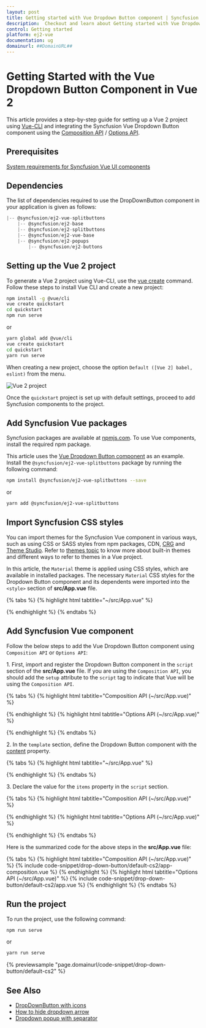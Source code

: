 ```yaml
---
layout: post
title: Getting started with Vue Dropdown Button component | Syncfusion
description:  Checkout and learn about Getting started with Vue Dropdown Button component of Syncfusion Essential JS 2 and more details.
control: Getting started 
platform: ej2-vue
documentation: ug
domainurl: ##DomainURL##
---
```


# Getting Started with the Vue Dropdown Button Component in Vue 2

This article provides a step-by-step guide for setting up a Vue 2 project using [Vue-CLI](https://cli.vuejs.org/) and integrating the Syncfusion Vue Dropdown Button component using the [Composition API](https://vuejs.org/guide/introduction.html#composition-api) / [Options API](https://vuejs.org/guide/introduction.html#options-api).


## Prerequisites

[System requirements for Syncfusion Vue UI components](https://ej2.syncfusion.com/vue/documentation/system-requirements/)

## Dependencies

The list of dependencies required to use the DropDownButton component in your application is given as follows:

```js
|-- @syncfusion/ej2-vue-splitbuttons
    |-- @syncfusion/ej2-base
    |-- @syncfusion/ej2-splitbuttons
    |-- @syncfusion/ej2-vue-base
    |-- @syncfusion/ej2-popups
        |-- @syncfusion/ej2-buttons
```

## Setting up the Vue 2 project

To generate a Vue 2 project using Vue-CLI, use the [vue create](https://cli.vuejs.org/#getting-started) command. Follow these steps to install Vue CLI and create a new project:

```bash
npm install -g @vue/cli
vue create quickstart
cd quickstart
npm run serve
```

or

```bash
yarn global add @vue/cli
vue create quickstart
cd quickstart
yarn run serve
```

When creating a new project, choose the option `Default ([Vue 2] babel, eslint)` from the menu.

![Vue 2 project](../appearance/images/vue2-terminal.png)

Once the `quickstart` project is set up with default settings, proceed to add Syncfusion components to the project.

## Add Syncfusion Vue packages

Syncfusion packages are available at [npmjs.com](https://www.npmjs.com/search?q=ej2-vue). To use Vue components, install the required npm package.

This article uses the [Vue Dropdown Button component](https://www.syncfusion.com/vue-components/vue-dropdown-menu) as an example. Install the `@syncfusion/ej2-vue-splitbuttons` package by running the following command:

```bash
npm install @syncfusion/ej2-vue-splitbuttons --save
```
or

```bash
yarn add @syncfusion/ej2-vue-splitbuttons
```

## Import Syncfusion CSS styles

You can import themes for the Syncfusion Vue component in various ways, such as using CSS or SASS styles from npm packages, CDN, [CRG](https://ej2.syncfusion.com/javascript/documentation/common/custom-resource-generator/) and [Theme Studio](https://ej2.syncfusion.com/vue/documentation/appearance/theme-studio/). Refer to [themes topic](https://ej2.syncfusion.com/vue/documentation/appearance/theme/) to know more about built-in themes and different ways to refer to themes in a Vue project.

In this article, the `Material` theme is applied using CSS styles, which are available in installed packages. The necessary `Material` CSS styles for the Dropdown Button component and its dependents were imported into the `<style>` section of **src/App.vue** file.

{% tabs %}
{% highlight html tabtitle="~/src/App.vue" %}

<style>
@import '../node_modules/@syncfusion/ej2-base/styles/material.css';
@import '../node_modules/@syncfusion/ej2-buttons/styles/material.css';
@import '../node_modules/@syncfusion/ej2-popups/styles/material.css';
@import '../node_modules/@syncfusion/ej2-splitbuttons/styles/material.css';
</style>

{% endhighlight %}
{% endtabs %}

## Add Syncfusion Vue component

Follow the below steps to add the Vue Dropdown Button component using `Composition API` or `Options API`:

1\. First, import and register the Dropdown Button component in the `script` section of the **src/App.vue** file. If you are using the `Composition API`, you should add the `setup` attribute to the `script` tag to indicate that Vue will be using the `Composition API`.

{% tabs %}
{% highlight html tabtitle="Composition API (~/src/App.vue)" %}

<script setup>
import { DropDownButtonComponent as EjsDropdownbutton } from "@syncfusion/ej2-vue-splitbuttons";
</script>

{% endhighlight %}
{% highlight html tabtitle="Options API (~/src/App.vue)" %}

<script>
import { DropDownButtonComponent } from "@syncfusion/ej2-vue-splitbuttons";
export default {
    components: {
        'ejs-dropdownbutton': DropDownButtonComponent
    }
}
</script>

{% endhighlight %}
{% endtabs %}

2\. In the `template` section, define the Dropdown Button component with the [content](https://ej2.syncfusion.com/vue/documentation/api/drop-down-button#items) property.

{% tabs %}
{% highlight html tabtitle="~/src/App.vue" %}
<template>
<ejs-dropdownbutton :items='items'>Clipboard</ejs-dropdownbutton>
</template>

{% endhighlight %}
{% endtabs %}

3\. Declare the value for the `items` property in the `script` section.

{% tabs %}
{% highlight html tabtitle="Composition API (~/src/App.vue)" %}

<script setup>
const items = [
            {
                text: 'Cut'
            },
            {
                text: 'Copy'
            },
            {
                text: 'Paste'
            }];
</script>

{% endhighlight %}
{% highlight html tabtitle="Options API (~/src/App.vue)" %}

<script>
data () {
        return {
            items:[
            {
                text: 'Cut'
            },
            {
                text: 'Copy'
            },
            {
                text: 'Paste'
            }]
        };
    }
</script>

{% endhighlight %}
{% endtabs %}

Here is the summarized code for the above steps in the **src/App.vue** file:

{% tabs %}
{% highlight html tabtitle="Composition API (~/src/App.vue)" %}
{% include code-snippet/drop-down-button/default-cs2/app-composition.vue %}
{% endhighlight %}
{% highlight html tabtitle="Options API (~/src/App.vue)" %}
{% include code-snippet/drop-down-button/default-cs2/app.vue %}
{% endhighlight %}
{% endtabs %}

## Run the project

To run the project, use the following command:

```bash
npm run serve
```

or

```bash
yarn run serve
```
        
{% previewsample "page.domainurl/code-snippet/drop-down-button/default-cs2" %}

## See Also

* [DropDownButton with icons](./icons#dropdownbutton-icons)
* [How to hide dropdown arrow](./how-to/hide-dropdown-arrow)
* [Dropdown popup with separator](./popup-items#separator)